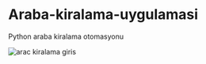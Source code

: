 # Araba-kiralama-uygulamasi
Python araba kiralama otomasyonu

![arac kiralama giris](https://github.com/yemresener/Araba-Kiralama-Uygulamasi/assets/169056684/ee516585-cf85-4f5b-b297-440dad8803dd)
